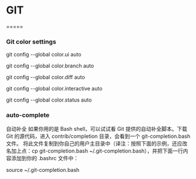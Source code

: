 # GIT


=====



### Git color settings

git config --global color.ui auto

git config --global color.branch auto

git config --global color.diff auto

git config --global color.interactive auto

git config --global color.status auto

### auto-complete

自动补全 如果你用的是 Bash shell，可以试试看 Git 提供的自动补全脚本。下载 Git 的源代码，进入 contrib/completion 目录，会看到一个 git-completion.bash 文件。 将此文件复制到你自己的用户主目录中（译注：按照下面的示例，还应改名加上点：cp git-completion.bash ~/.git-completion.bash），并把下面一行内容添加到你的 .bashrc 文件中：

source ~/.git-completion.bash
